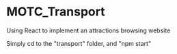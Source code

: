# MOTC_Transport
Using React to implement an attractions browsing website

Simply cd to the "transport" folder, and
"npm start"

